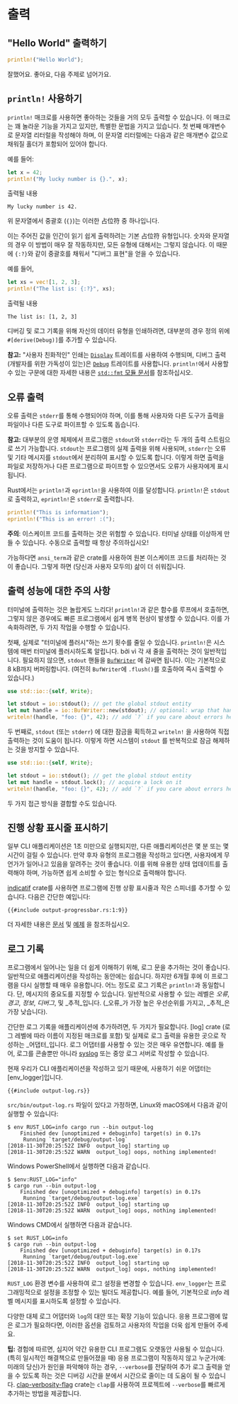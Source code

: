 # 출력

## "Hello World" 출력하기

```rust
println!("Hello World");
```

잘했어요.
좋아요, 다음 주제로 넘어가요.

## `println!` 사용하기

`println!` 매크로를 사용하면 좋아하는 것들을 거의 모두 출력할 수 있습니다.
이 매크로는 꽤 놀라운 기능을 가지고 있지만,
특별한 문법을 가지고 있습니다.
첫 번째 매개변수로 문자열 리터럴을 작성해야 하며,
이 문자열 리터럴에는 다음과 같은 매개변수 값으로 채워질 홀더가 포함되어 있어야 합니다.

예를 들어:

```rust
let x = 42;
println!("My lucky number is {}.", x);
```

출력될 내용

```console
My lucky number is 42.
```

위 문자열에서 중괄호 (`{}`)는 이러한 占位符 중 하나입니다.

이는 주어진 값을 인간이 읽기 쉽게 출력하려는 기본 占位符 유형입니다.
숫자와 문자열의 경우 이 방법이 매우 잘 작동하지만,
모든 유형에 대해서는 그렇지 않습니다.
이 때문에 `{:?}`와 같이 중괄호를 채워서 "디버그 표현"을 얻을 수 있습니다.

예를 들어,

```rust
let xs = vec![1, 2, 3];
println!("The list is: {:?}", xs);
```

출력될 내용

```console
The list is: [1, 2, 3]
```

디버깅 및 로그 기록을 위해 자신의 데이터 유형을 인쇄하려면,
대부분의 경우 정의 위에 `#[derive(Debug)]`를 추가할 수 있습니다.

<aside>

**참고:**
"사용자 친화적인" 인쇄는 [`Display`] 트레이트를 사용하여 수행되며,
디버그 출력 (개발자를 위한 가독성이 있는)은 [`Debug`] 트레이트를 사용합니다.
`println!`에서 사용할 수 있는 구문에 대한 자세한 내용은 [ `std::fmt` 모듈 문서][std::fmt]를 참조하십시오.

[`Display`]: https://doc.rust-lang.org/1.39.0/std/fmt/trait.Display.html
[`Debug`]: https://doc.rust-lang.org/1.39.0/std/fmt/trait.Debug.html
[std::fmt]: https://doc.rust-lang.org/1.39.0/std/fmt/index.html

</aside>

## 오류 출력

오류 출력은 `stderr`를 통해 수행되어야 하며,
이를 통해 사용자와 다른 도구가 출력을 파일이나 다른 도구로 파이프할 수 있도록 돕습니다.

<aside>

**참고:**
대부분의 운영 체제에서 프로그램은 `stdout`와 `stderr`라는 두 개의 출력 스트림으로 쓰기 가능합니다.
`stdout`는 프로그램의 실제 출력을 위해 사용되며,
`stderr`는 오류 및 기타 메시지를 `stdout`에서 분리하여 표시할 수 있도록 합니다.
이렇게 하면 출력을 파일로 저장하거나 다른 프로그램으로 파이프할 수 있으면서도 오류가 사용자에게 표시됩니다.

</aside>

Rust에서는 `println!`과 `eprintln!`을 사용하여 이를 달성합니다.
`println!`은 `stdout`로 출력하고,
`eprintln!`은 `stderr`로 출력합니다.

```rust
println!("This is information");
eprintln!("This is an error! :(");
```

<aside>

**주의**: 이스케이프 코드를 출력하는 것은 위험할 수 있습니다.
터미널 상태를 이상하게 만들 수 있습니다.
수동으로 출력할 때 항상 주의하십시오!

[이스케이프 코드]: https://ko.wikipedia.org/wiki/ANSI_escape_code

가능하다면 `ansi_term`과 같은 crate를 사용하여 원본 이스케이프 코드를 처리하는 것이 좋습니다.
그렇게 하면 (당신과 사용자 모두의) 삶이 더 쉬워집니다.

</aside>

## 출력 성능에 대한 주의 사항

터미널에 출력하는 것은 놀랍게도 느리다!
`println!`과 같은 함수를 루프에서 호출하면,
그렇지 않은 경우에도 빠른 프로그램에서 쉽게 병목 현상이 발생할 수 있습니다.
이를 가속화하려면,
두 가지 작업을 수행할 수 있습니다.

첫째,
실제로 "터미널에 플러시"하는 쓰기 횟수를 줄일 수 있습니다.
`println!`은 시스템에 매번 터미널에 플러시하도록 알립니다.
bởi vì 각 새 줄을 출력하는 것이 일반적입니다.
필요하지 않으면,
`stdout` 핸들을 [`BufWriter`]
에 감싸면 됩니다.
이는 기본적으로 8 kB까지 버퍼링합니다.
(여전히 `BufWriter`에 `.flush()`를 호출하여 즉시 출력할 수 있습니다.)

```rust
use std::io::{self, Write};

let stdout = io::stdout(); // get the global stdout entity
let mut handle = io::BufWriter::new(stdout); // optional: wrap that handle in a buffer
writeln!(handle, "foo: {}", 42); // add `?` if you care about errors here
```

두 번째로, `stdout` (또는 `stderr`) 에 대한 잠금을 획득하고 `writeln!` 을 사용하여 직접 출력하는 것이 도움이 됩니다.
이렇게 하면 시스템이 `stdout` 를 반복적으로 잠금 해제하는 것을 방지할 수 있습니다.

```rust
use std::io::{self, Write};

let stdout = io::stdout(); // get the global stdout entity
let mut handle = stdout.lock(); // acquire a lock on it
writeln!(handle, "foo: {}", 42); // add `?` if you care about errors here
```

두 가지 접근 방식을 결합할 수도 있습니다.

[`BufWriter`]: https://doc.rust-lang.org/1.39.0/std/io/struct.BufWriter.html

## 진행 상황 표시줄 표시하기

일부 CLI 애플리케이션은 1초 미만으로 실행되지만,
다른 애플리케이션은 몇 분 또는 몇 시간이 걸릴 수 있습니다.
만약 후자 유형의 프로그램을 작성하고 있다면,
사용자에게 무언가가 일어나고 있음을 알려주는 것이 좋습니다.
이를 위해 유용한 상태 업데이트를 출력해야 하며,
가능하면 쉽게 소비할 수 있는 형식으로 출력해야 합니다.

[indicatif] crate를 사용하면 프로그램에 진행 상황 표시줄과 작은 스피너를 추가할 수 있습니다.
다음은 간단한 예입니다:

```rust,ignore
{{#include output-progressbar.rs:1:9}}
```

더 자세한 내용은 [문서][indicatif docs]
및 [예제][indicatif examples]
을 참조하십시오.

[indicatif]: https://crates.io/crates/indicatif
[indicatif docs]: https://docs.rs/indicatif
[indicatif examples]: https://github.com/console-rs/indicatif/tree/main/examples

## 로그 기록

프로그램에서 일어나는 일을 더 쉽게 이해하기 위해,
로그 문을 추가하는 것이 좋습니다.
일반적으로 애플리케이션을 작성하는 동안에는 쉽습니다.
하지만 6개월 후에 이 프로그램을 다시 실행할 때 매우 유용합니다.
어느 정도로 로그 기록은 `println!`과 동일합니다.
단, 메시지의 중요도를 지정할 수 있습니다.
일반적으로 사용할 수 있는 레벨은 _오류_, _경고_, _정보_, _디버그_, 및 _추적_입니다.
(_오류_가 가장 높은 우선순위를 가지고, _추적_은 가장 낮습니다).

간단한 로그 기록을 애플리케이션에 추가하려면,
두 가지가 필요합니다.
[log] crate (로그 레벨에 따라 이름이 지정된 매크로를 포함) 및 실제로 로그 출력을 유용한 곳으로 작성하는 _어댑터_입니다.
로그 어댑터를 사용할 수 있는 것은 매우 유연합니다.
예를 들어, 로그를 콘솔뿐만 아니라 [syslog] 또는 중앙 로그 서버로 작성할 수 있습니다.

[syslog]: https://ko.wikipedia.org/wiki/Syslog

현재 우리가 CLI 애플리케이션을 작성하고 있기 때문에,
사용하기 쉬운 어댑터는 [env_logger]입니다.
```rust,ignore
{{#include output-log.rs}}
```

 `src/bin/output-log.rs` 파일이 있다고 가정하면,
Linux와 macOS에서 다음과 같이 실행할 수 있습니다:
```console
$ env RUST_LOG=info cargo run --bin output-log
    Finished dev [unoptimized + debuginfo] target(s) in 0.17s
     Running `target/debug/output-log`
[2018-11-30T20:25:52Z INFO  output_log] starting up
[2018-11-30T20:25:52Z WARN  output_log] oops, nothing implemented!
```

Windows PowerShell에서 실행하면 다음과 같습니다.
```console
$ $env:RUST_LOG="info"
$ cargo run --bin output-log
    Finished dev [unoptimized + debuginfo] target(s) in 0.17s
     Running `target/debug/output-log.exe`
[2018-11-30T20:25:52Z INFO  output_log] starting up
[2018-11-30T20:25:52Z WARN  output_log] oops, nothing implemented!
```

Windows CMD에서 실행하면 다음과 같습니다.
```console
$ set RUST_LOG=info
$ cargo run --bin output-log
    Finished dev [unoptimized + debuginfo] target(s) in 0.17s
     Running `target/debug/output-log.exe`
[2018-11-30T20:25:52Z INFO  output_log] starting up
[2018-11-30T20:25:52Z WARN  output_log] oops, nothing implemented!
```

`RUST_LOG` 환경 변수를 사용하여 로그 설정을 변경할 수 있습니다.
`env_logger`는 프로그래밍적으로 설정을 조정할 수 있는 빌더도 제공합니다.
예를 들어, 기본적으로 _info_ 레벨 메시지를 표시하도록 설정할 수 있습니다.

다양한 대체 로그 어댑터와 `log`의 대안 또는 확장 기능이 있습니다.
응용 프로그램에 많은 로그가 필요하다면, 이러한 옵션을 검토하고 사용자의 작업을 더욱 쉽게 만들어 주세요.

<aside>

**팁:**
경험에 따르면, 심지어 약간 유용한 CLI 프로그램도 오랫동안 사용될 수 있습니다.
(특히 일시적인 해결책으로 만들어졌을 때)
응용 프로그램이 작동하지 않고 누군가(예: 미래의 당신)가 원인을 파악해야 하는 경우,
`--verbose`를 전달하여 추가 로그 출력을 얻을 수 있도록 하는 것은
디버깅 시간을 분에서 시간으로 줄이는 데 도움이 될 수 있습니다.
[clap-verbosity-flag] crate는 `clap`를 사용하여 프로젝트에 `--verbose`를 빠르게 추가하는 방법을 제공합니다.

[clap-verbosity-flag]: https://crates.io/crates/clap-verbosity-flag

</aside>
